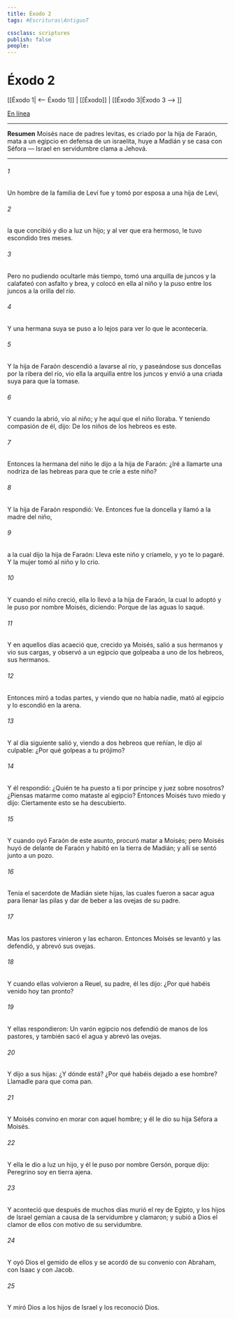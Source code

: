```yaml
---
title: Éxodo 2
tags: #Escrituras\AntiguoT

cssclass: scriptures
publish: false
people:
---
```


# Éxodo 2
[[Éxodo 1| <-- Éxodo 1]] | [[Éxodo]] | [[Éxodo 3|Éxodo 3 --> ]]

[En línea](https://churchofjesuschrist.org/study/scriptures/ot/ex/2?lang=spa)

---
__Resumen__
Moisés nace de padres levitas, es criado por la hija de Faraón, mata a un egipcio en defensa de un israelita, huye a Madián y se casa con Séfora — Israel en servidumbre clama a Jehová.

---
###### 1 
Un hombre de la familia de Leví fue y tomó por esposa a una hija de Leví,

###### 2 
la que concibió y dio a luz un hijo; y al ver que era hermoso, le tuvo escondido tres meses.

###### 3 
Pero no pudiendo ocultarle más tiempo, tomó una arquilla de juncos y la calafateó con asfalto y brea, y colocó en ella al niño y la puso entre los juncos a la orilla del río.

###### 4 
Y una hermana suya se puso a lo lejos para ver lo que le acontecería.

###### 5 
Y la hija de Faraón descendió a lavarse al río, y paseándose sus doncellas por la ribera del río, vio ella la arquilla entre los juncos y envió a una criada suya para que la tomase.

###### 6 
Y cuando la abrió, vio al niño; y he aquí que el niño lloraba. Y teniendo compasión de él, dijo: De los niños de los hebreos es este.

###### 7 
Entonces la hermana del niño le dijo a la hija de Faraón: ¿Iré a llamarte una nodriza de las hebreas para que te críe a este niño?

###### 8 
Y la hija de Faraón respondió: Ve. Entonces fue la doncella y llamó a la madre del niño,

###### 9 
a la cual dijo la hija de Faraón: Lleva este niño y críamelo, y yo te lo pagaré. Y la mujer tomó al niño y lo crio.

###### 10 
Y cuando el niño creció, ella lo llevó a la hija de Faraón, la cual lo adoptó y le puso por nombre Moisés, diciendo: Porque de las aguas lo saqué.

###### 11 
Y en aquellos días acaeció que, crecido ya Moisés, salió a sus hermanos y vio sus cargas, y observó a un egipcio que golpeaba a uno de los hebreos, sus hermanos.

###### 12 
Entonces miró a todas partes, y viendo que no había nadie, mató al egipcio y lo escondió en la arena.

###### 13 
Y al día siguiente salió y, viendo a dos hebreos que reñían, le dijo al culpable: ¿Por qué golpeas a tu prójimo?

###### 14 
Y él respondió: ¿Quién te ha puesto a ti por príncipe y juez sobre nosotros? ¿Piensas matarme como mataste al egipcio? Entonces Moisés tuvo miedo y dijo: Ciertamente esto se ha descubierto.

###### 15 
Y cuando oyó Faraón de este asunto, procuró matar a Moisés; pero Moisés huyó de delante de Faraón y habitó en la tierra de Madián; y allí se sentó junto a un pozo.

###### 16 
Tenía el sacerdote de Madián siete hijas, las cuales fueron a sacar agua para llenar las pilas y dar de beber a las ovejas de su padre.

###### 17 
Mas los pastores vinieron y las echaron. Entonces Moisés se levantó y las defendió, y abrevó sus ovejas.

###### 18 
Y cuando ellas volvieron a Reuel, su padre, él les dijo: ¿Por qué habéis venido hoy tan pronto?

###### 19 
Y ellas respondieron: Un varón egipcio nos defendió de manos de los pastores, y también sacó el agua y abrevó las ovejas.

###### 20 
Y dijo a sus hijas: ¿Y dónde está? ¿Por qué habéis dejado a ese hombre? Llamadle para que coma pan.

###### 21 
Y Moisés convino en morar con aquel hombre; y él le dio su hija Séfora a Moisés.

###### 22 
Y ella le dio a luz un hijo, y él le puso por nombre Gersón, porque dijo: Peregrino soy en tierra ajena.

###### 23 
Y aconteció que después de muchos días murió el rey de Egipto, y los hijos de Israel gemían a causa de la servidumbre y clamaron; y subió a Dios el clamor de ellos con motivo de su servidumbre.

###### 24 
Y oyó Dios el gemido de ellos y se acordó de su convenio con Abraham, con Isaac y con Jacob.

###### 25 
Y miró Dios a los hijos de Israel y los reconoció Dios.

